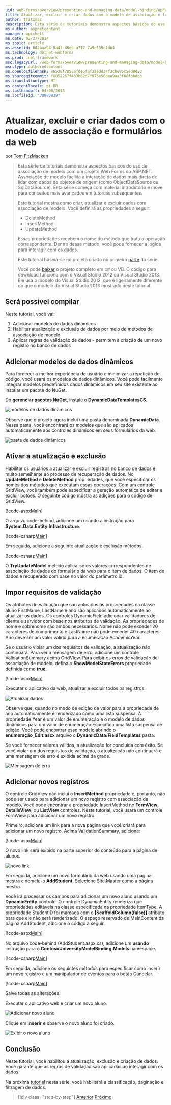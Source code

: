 ```yaml
---
uid: web-forms/overview/presenting-and-managing-data/model-binding/updating-deleting-and-creating-data
title: Atualizar, excluir e criar dados com o modelo de associação e formulários da web | Microsoft Docs
author: tfitzmac
description: Esta série de tutoriais demonstra aspectos básicos do uso de associação de modelo com um projeto Web Forms do ASP.NET. Associação de modelo torna a interação de dados mais estreita-...
ms.author: aspnetcontent
manager: wpickett
ms.date: 02/27/2014
ms.topic: article
ms.assetid: 602baa94-5a4f-46eb-a717-7a9e539c1db4
ms.technology: dotnet-webforms
ms.prod: .net-framework
msc.legacyurl: /web-forms/overview/presenting-and-managing-data/model-binding/updating-deleting-and-creating-data
msc.type: authoredcontent
ms.openlocfilehash: e6536f7858afde5faf3aedd34f3cbe95c5ed0d53
ms.sourcegitcommit: f8852267f463b62d7f975e56bea9aa3f68fbbdeb
ms.translationtype: MT
ms.contentlocale: pt-BR
ms.lasthandoff: 04/06/2018
ms.locfileid: "30885839"
---
```

<a name="updating-deleting-and-creating-data-with-model-binding-and-web-forms"></a>Atualizar, excluir e criar dados com o modelo de associação e formulários da web
====================
por [Tom FitzMacken](https://github.com/tfitzmac)

> Esta série de tutoriais demonstra aspectos básicos do uso de associação de modelo com um projeto Web Forms do ASP.NET. Associação de modelo facilita a interação de dados mais direta de lidar com dados de objetos de origem (como ObjectDataSource ou SqlDataSource). Esta série começa com material introdutório e move para conceitos mais avançados em tutoriais subsequentes.
> 
> Este tutorial mostra como criar, atualizar e excluir dados com associação de modelo. Você definirá as propriedades a seguir:
> 
> - DeleteMethod
> - InsertMethod
> - UpdateMethod
> 
> Essas propriedades recebem o nome do método que trata a operação correspondente. Dentro desse método, você pode fornecer a lógica para interagir com os dados.
> 
> Este tutorial baseia-se no projeto criado no primeiro [parte](retrieving-data.md) da série.
> 
> Você pode [baixar](https://go.microsoft.com/fwlink/?LinkId=286116) o projeto completo em c# ou VB. O código para download funciona com o Visual Studio 2012 ou Visual Studio 2013. Ele usa o modelo do Visual Studio 2012, que é ligeiramente diferente do que o modelo do Visual Studio 2013 mostrado neste tutorial.


## <a name="what-youll-build"></a>Será possível compilar

Neste tutorial, você vai:

1. Adicionar modelos de dados dinâmicos
2. Habilitar atualização e exclusão de dados por meio de métodos de associação de modelo
3. Aplicar regras de validação de dados - permitem a criação de um novo registro no banco de dados

## <a name="add-dynamic-data-templates"></a>Adicionar modelos de dados dinâmicos

Para fornecer a melhor experiência de usuário e minimizar a repetição de código, você usará os modelos de dados dinâmicos. Você pode facilmente integrar modelos predefinidos dados dinâmicos em seu site existente ao instalar um pacote do NuGet.

Do **gerenciar pacotes NuGet**, instale o **DynamicDataTemplatesCS**.

![modelos de dados dinâmicos](updating-deleting-and-creating-data/_static/image1.png)

Observe que o projeto agora inclui uma pasta denominada **DynamicData**. Nessa pasta, você encontrará os modelos que são aplicados automaticamente aos controles dinâmicos em seus formulários da web.

![pasta de dados dinâmicos](updating-deleting-and-creating-data/_static/image2.png)

## <a name="enable-updating-and-deleting"></a>Ativar a atualização e exclusão

Habilitar os usuários a atualizar e excluir registros no banco de dados é muito semelhante ao processo de recuperação de dados. No **UpdateMethod** e **DeleteMethod** propriedades, que você especificar os nomes dos métodos que executam essas operações. Com um controle GridView, você também pode especificar a geração automática de editar e excluir botões. O seguinte código mostra as adições para o código de GridView.

[!code-aspx[Main](updating-deleting-and-creating-data/samples/sample1.aspx?highlight=4-5)]

O arquivo code-behind, adicione um usando a instrução para **System.Data.Entity.Infrastructure**.

[!code-csharp[Main](updating-deleting-and-creating-data/samples/sample2.cs)]

Em seguida, adicione a seguinte atualização e exclusão métodos.

[!code-csharp[Main](updating-deleting-and-creating-data/samples/sample3.cs)]

O **TryUpdateModel** método aplica-se os valores correspondentes de associação de dados do formulário da web para o item de dados. O item de dados é recuperado com base no valor do parâmetro id.

## <a name="enforce-validation-requirements"></a>Impor requisitos de validação

Os atributos de validação que são aplicados às propriedades na classe aluno FirstName, LastName e ano são aplicados automaticamente ao atualizar os dados. Os controles DynamicField adicionar validadores de cliente e servidor com base nos atributos de validação. As propriedades de nome e sobrenome são ambos necessários. Nome não pode exceder 20 caracteres de comprimento e LastName não pode exceder 40 caracteres. Ano deve ser um valor válido para a enumeração AcademicYear.

Se o usuário violar um dos requisitos de validação, a atualização não continuará. Para ver a mensagem de erro, adicione um controle ValidationSummary acima GridView. Para exibir os erros de validação da associação de modelo, defina o **ShowModelStateErrors** propriedade definida como **true**. 

[!code-aspx[Main](updating-deleting-and-creating-data/samples/sample4.aspx)]

Executar o aplicativo da web, atualizar e excluir todos os registros.

![Atualizar dados](updating-deleting-and-creating-data/_static/image3.png)

Observe que, quando no modo de edição de valor para a propriedade de ano automaticamente é renderizado como uma lista suspensa. A propriedade Year é um valor de enumeração e o modelo de dados dinâmicos para um valor de enumeração Especifica uma lista suspensa de edição. Você pode encontrar esse modelo abrindo o **enumeração\_Edit.ascx** arquivo o **DynamicData**/**FieldTemplates** pasta.

Se você fornecer valores válidos, a atualização for concluída com êxito. Se você violar um dos requisitos de validação, a atualização não continuará e uma mensagem de erro é exibida acima da grade.

![Mensagem de erro](updating-deleting-and-creating-data/_static/image4.png)

## <a name="add-new-records"></a>Adicionar novos registros

O controle GridView não inclui o **InsertMethod** propriedade e, portanto, não pode ser usado para adicionar um novo registro com associação de modelo. Você pode encontrar a propriedade InsertMethod no **FormView**, **DetailsView**, ou **ListView** controles. Neste tutorial, você usará um controle FormView para adicionar um novo registro.

Primeiro, adicione um link para a nova página que você criará para adicionar um novo registro. Acima ValidationSummary, adicione:

[!code-aspx[Main](updating-deleting-and-creating-data/samples/sample5.aspx)]

O novo link será exibido na parte superior do conteúdo para a página de alunos.

![novo link](updating-deleting-and-creating-data/_static/image5.png)

Em seguida, adicione um novo formulário da web usando uma página mestra e nomeie-o **AddStudent**. Selecione Site.Master como a página mestra.

Você irá processar os campos para adicionar um novo aluno usando um **DynamicEntity** controle. O controle DynamicEntity renderiza que propriedades editáveis na classe especificada na propriedade ItemType. A propriedade StudentID foi marcada com o **[ScaffoldColumn(false)]** atributo para que ele não será renderizado. O espaço reservado de MainContent da página AddStudent, adicione o código a seguir.

[!code-aspx[Main](updating-deleting-and-creating-data/samples/sample6.aspx)]

No arquivo code-behind (AddStudent.aspx.cs), adicione um **usando** instrução para o **ContosoUniversityModelBinding.Models** namespace.

[!code-csharp[Main](updating-deleting-and-creating-data/samples/sample7.cs)]

Em seguida, adicione os seguintes métodos para especificar como inserir um novo registro e um manipulador de eventos para o botão Cancelar.

[!code-csharp[Main](updating-deleting-and-creating-data/samples/sample8.cs)]

Salve todas as alterações.

Executar o aplicativo web e criar um novo aluno.

![Adicionar novo aluno](updating-deleting-and-creating-data/_static/image6.png)

Clique em **inserir** e observe o novo aluno foi criado.

![Exibir o novo aluno](updating-deleting-and-creating-data/_static/image7.png)

## <a name="conclusion"></a>Conclusão

Neste tutorial, você habilitou a atualização, exclusão e criação de dados. Você garante que as regras de validação são aplicadas ao interagir com os dados.

Na próxima [tutorial](sorting-paging-and-filtering-data.md) nesta série, você habilitará a classificação, paginação e filtragem de dados.

> [!div class="step-by-step"]
> [Anterior](retrieving-data.md)
> [Próximo](sorting-paging-and-filtering-data.md)
